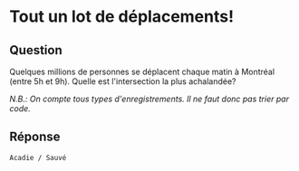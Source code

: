 # Tout un lot de déplacements!

## Question

Quelques millions de personnes se déplacent chaque matin à Montréal (entre 5h et 9h). Quelle est l'intersection la plus achalandée?

_N.B.: On compte tous types d'enregistrements. Il ne faut donc pas trier par code._

## Réponse

`Acadie / Sauvé`
